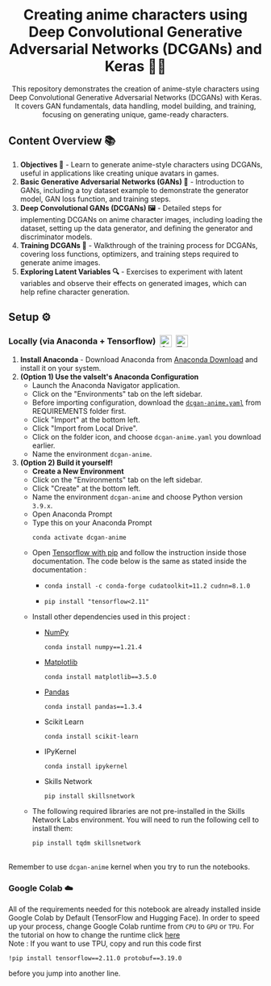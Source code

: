 <h1 align="center">Creating anime characters using Deep Convolutional Generative Adversarial Networks (DCGANs) and Keras 🌌✨</h1>
<p align="center">This repository demonstrates the creation of anime-style characters using Deep Convolutional Generative Adversarial Networks (DCGANs) with Keras. It covers GAN fundamentals, data handling, model building, and training, focusing on generating unique, game-ready characters.</p>

<h2>Content Overview 📚</h2>
<ol>
  <li><strong>Objectives 🎯</strong> - Learn to generate anime-style characters using DCGANs, useful in applications like creating unique avatars in games.</li>
  <li><strong>Basic Generative Adversarial Networks (GANs) 🧩</strong> - Introduction to GANs, including a toy dataset example to demonstrate the generator model, GAN loss function, and training steps.</li>
  <li><strong>Deep Convolutional GANs (DCGANs) 🖼️</strong> - Detailed steps for implementing DCGANs on anime character images, including loading the dataset, setting up the data generator, and defining the generator and discriminator models.</li>
  <li><strong>Training DCGANs 🔄</strong> - Walkthrough of the training process for DCGANs, covering loss functions, optimizers, and training steps required to generate anime images.</li>
  <li><strong>Exploring Latent Variables 🔍</strong> - Exercises to experiment with latent variables and observe their effects on generated images, which can help refine character generation.</li>
</ol>

<h2>Setup ⚙️</h2>

<h3>
  <div style="display: flex; align-items: center;">
    <span>Locally (via Anaconda + Tensorflow)</span>
        <a href="https://www.anaconda.com/">
            <img src="https://skillicons.dev/icons?i=anaconda" alt="Anaconda" style="height: 24px; margin-left: 8px;">
        </a>
        <a href="https://www.tensorflow.org/install/pip">
            <img src="https://skillicons.dev/icons?i=tensorflow" alt="Tensorflow" style="height: 24px; margin-left: 8px;">
        </a>
  </div>
</h3>

<ol>
  <li><strong>Install Anaconda</strong> - Download Anaconda from <a href="https://www.anaconda.com/download">Anaconda Download</a> and install it on your system.</li>
  <li><strong>(Option 1) Use the valselt's Anaconda Configuration</strong>
    <ul>
      <li>Launch the Anaconda Navigator application.</li>
      <li>Click on the "Environments" tab on the left sidebar.</li>
      <li>Before importing configuration, download the <code><a href = "https://github.com/valselt/valseltlibrary/blob/main/REQUIREMENTS/dcgan-anime.yaml">dcgan-anime.yaml</a></code> from REQUIREMENTS folder first.</li>
      <li>Click "Import" at the bottom left.</li>
      <li>Click "Import from Local Drive".</li>
      <li>Click on the folder icon, and choose <code>dcgan-anime.yaml</code> you download earlier.</li>
      <li>Name the environment <code>dcgan-anime</code>.</li>
    </ul>
  </li>
  
  <li><strong>(Option 2) Build it yourself!</strong>
    <ul>
      <li><strong>Create a New Environment</strong>
      <li>Click on the "Environments" tab on the left sidebar.</li>
      <li>Click "Create" at the bottom left.</li>
      <li>Name the environment <code>dcgan-anime</code> and choose Python version <code>3.9.x</code>.</li>
      <li>Open Anaconda Prompt</li>
      <li>Type this on your Anaconda Prompt<pre><code>conda activate dcgan-anime</code></pre></li>
      <li>Open <a href = "https://www.tensorflow.org/install/pip#windows-native:~:text=Then%20install%20the%20CUDA%2C%20cuDNN%20with%20conda.">Tensorflow with pip</a> and follow the instruction inside those documentation. The code below is the same as stated inside the documentation :</li>
        <ul>
           <li><pre><code>conda install -c conda-forge cudatoolkit=11.2 cudnn=8.1.0</pre></code></li>
           <li><pre><code>pip install "tensorflow<2.11"</pre></code></li>
        </ul>
        <li>Install other dependencies used in this project :</li>
        <ul>
          <li>
            <a href="https://github.com/tensorflow/tensorflow/issues/60216#:~:text=Numpy%20was%20pinned%20to%20%3C1.24%20since%20it%20affected%20few%20tests%20on%20Ragged%20Tensors.%20Agree%20that%20we%20should%20fix%20those%20tests%20and%20remove%20the%20upperbound%20in%20future%20releases.">NumPy</a></br>
            <pre><code>conda install numpy==1.21.4</pre></code>
          </li>
          <li>
            <a href="https://matplotlib.org/devdocs/devel/min_dep_policy.html#:~:text=of%20the%20dependencies.-,Matplotlib,1.23.0,-3.8">Matplotlib</a></br>
            <pre><code>conda install matplotlib==3.5.0</pre></code>
          </li>
          <li>
            <a href="https://pandas.pydata.org/pandas-docs/version/2.1.3/getting_started/install.html#:~:text=Required%20dependencies">Pandas</a></br>
            <pre><code>conda install pandas==1.3.4</pre></code>
          </li>
          <li>
            Scikit Learn</br>
            <pre><code>conda install scikit-learn</pre></code>
          </li>
          <li>
            IPyKernel</br>
            <pre><code>conda install ipykernel</pre></code>
          </li>
          <li>
            Skills Network</br>
            <pre><code>pip install skillsnetwork</pre></code>
          </li>
        </ul>
        <li>
            The following required libraries are not pre-installed in the Skills Network Labs environment. You will need to run the following cell to install them:</br>
            <pre><code>pip install tqdm skillsnetwork</pre></code>
          </li>
    </ul>
  </li>
</ol>
</br>
<span>Remember to use <code>dcgan-anime</code> kernel when you try to run the notebooks.</span>

<h3>Google Colab ☁️</h3>
<span>All of the requirements needed for this notebook are already installed inside Google Colab by Default (TensorFlow and Hugging Face). In order to speed up your process, change Google Colab runtime from <code>CPU</code> to <code>GPU</code> or <code>TPU</code>. For the tutorial on how to change the runtime click <a href="https://www.geeksforgeeks.org/how-to-use-google-colab/#:~:text=Change%20Runtime%20Environment%3A%20Click%20the%20%E2%80%9CRuntime%E2%80%9D%20dropdown%20menu.%20Select%20%E2%80%9CChange%20runtime%20type%E2%80%9D%20.%20Select%20python2%20or%203%20from%20the%20%E2%80%9CRuntime%20type%E2%80%9D%20dropdown%20menu.">here</a>

</br>
Note : If you want to use TPU, copy and run this code first <pre><code>!pip install tensorflow==2.11.0 protobuf==3.19.0
</code></pre>before you jump into another line.</span>